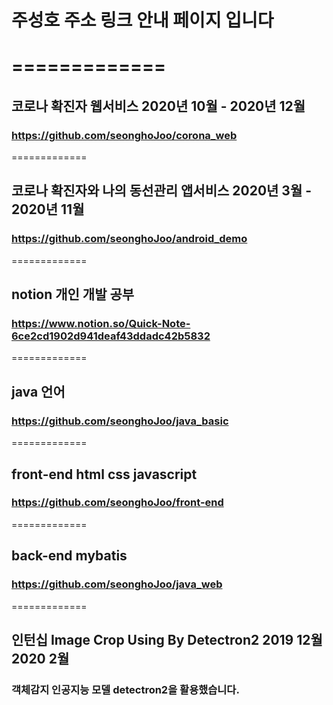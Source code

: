 # 주성호  주소 링크 안내 페이지 입니다
=============
=============

## 코로나 확진자 웹서비스 2020년 10월 - 2020년 12월
### https://github.com/seonghoJoo/corona_web

=============

## 코로나 확진자와 나의 동선관리 앱서비스 2020년 3월 - 2020년 11월
### https://github.com/seonghoJoo/android_demo
=============


## notion 개인 개발 공부
### https://www.notion.so/Quick-Note-6ce2cd1902d941deaf43ddadc42b5832
=============

## java 언어
### https://github.com/seonghoJoo/java_basic
=============

## front-end html css javascript
### https://github.com/seonghoJoo/front-end
=============

## back-end mybatis
### https://github.com/seonghoJoo/java_web
=============

## 인턴십 Image Crop Using By Detectron2 2019 12월 2020 2월
### 객체감지 인공지능 모델 detectron2을 활용했습니다.
